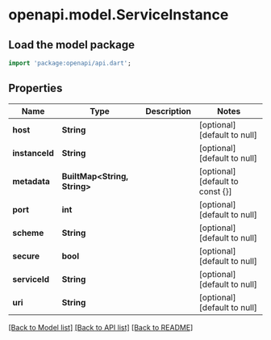# openapi.model.ServiceInstance

## Load the model package
```dart
import 'package:openapi/api.dart';
```

## Properties
Name | Type | Description | Notes
------------ | ------------- | ------------- | -------------
**host** | **String** |  | [optional] [default to null]
**instanceId** | **String** |  | [optional] [default to null]
**metadata** | **BuiltMap&lt;String, String&gt;** |  | [optional] [default to const {}]
**port** | **int** |  | [optional] [default to null]
**scheme** | **String** |  | [optional] [default to null]
**secure** | **bool** |  | [optional] [default to null]
**serviceId** | **String** |  | [optional] [default to null]
**uri** | **String** |  | [optional] [default to null]

[[Back to Model list]](../README.md#documentation-for-models) [[Back to API list]](../README.md#documentation-for-api-endpoints) [[Back to README]](../README.md)


